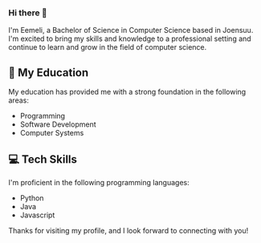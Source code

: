 ### Hi there 👋

I'm Eemeli, a Bachelor of Science in Computer Science based in Joensuu. I'm excited to bring my skills and knowledge to a professional setting and continue to learn and grow in the field of computer science.

## 🚀 My Education

My education has provided me with a strong foundation in the following areas:

- Programming
- Software Development
- Computer Systems

## 💻 Tech Skills

I'm proficient in the following programming languages:

- Python
- Java
- Javascript


Thanks for visiting my profile, and I look forward to connecting with you!
